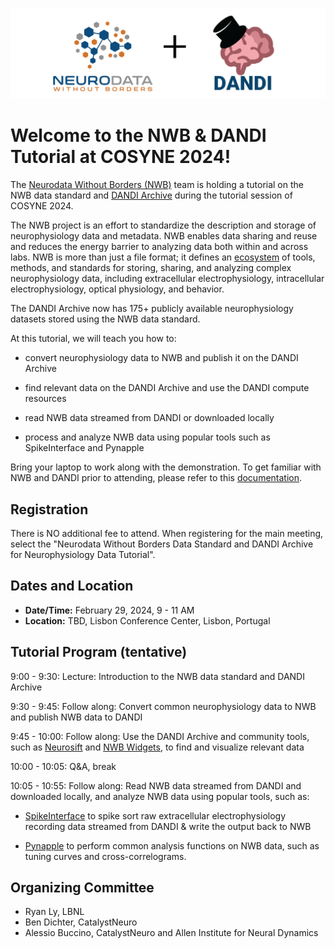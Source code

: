 <p float="left">
  <img src="../HCK10_2021_Remote/nwb+dandi_logo.png" width="600" />
</p>

# Welcome to the NWB & DANDI Tutorial at COSYNE 2024!

The [Neurodata Without Borders (NWB)](https://www.nwb.org/) team is holding a tutorial on the NWB data standard and [DANDI Archive](https://www.dandiarchive.org/) during the tutorial session of COSYNE 2024.

The NWB project is an effort to standardize the description and storage of neurophysiology data and metadata. NWB enables data sharing and reuse and reduces the energy barrier to analyzing data both within and across labs. NWB is more than just a file format; it defines an [ecosystem](https://nwb-overview.readthedocs.io/en/latest/tools/tools_home.html) of tools, methods, and standards for storing, sharing, and analyzing complex neurophysiology data, including extracellular electrophysiology, intracellular electrophysiology, optical physiology, and behavior.

The DANDI Archive now has 175+ publicly available neurophysiology datasets stored using the NWB data standard.

At this tutorial, we will teach you how to:

- convert neurophysiology data to NWB and publish it on the DANDI Archive

- find relevant data on the DANDI Archive and use the DANDI compute resources

- read NWB data streamed from DANDI or downloaded locally

- process and analyze NWB data using popular tools such as SpikeInterface and Pynapple

Bring your laptop to work along with the demonstration. To get familiar with NWB and DANDI prior to attending, please refer to this [documentation](https://nwb-overview.readthedocs.io/en/latest/index.html).



## Registration

There is NO additional fee to attend. When registering for the main meeting, select the "Neurodata Without Borders Data Standard and DANDI Archive for Neurophysiology Data Tutorial".



## Dates and Location

* **Date/Time:** February 29, 2024, 9 - 11 AM
* **Location:** TBD, Lisbon Conference Center, Lisbon, Portugal



## Tutorial Program (tentative)

9:00 - 9:30: Lecture: Introduction to the NWB data standard and DANDI Archive

9:30 - 9:45: Follow along: Convert common neurophysiology data to NWB and publish NWB data to DANDI

9:45 - 10:00: Follow along: Use the DANDI Archive and community tools, such as [Neurosift](https://github.com/flatironinstitute/neurosift) and [NWB Widgets](https://nwb-widgets.readthedocs.io/en/latest/), to find and visualize relevant data

10:00 - 10:05: Q&A, break

10:05 - 10:55: Follow along: Read NWB data streamed from DANDI and downloaded locally, and analyze NWB data using popular tools, such as:

- [SpikeInterface](https://github.com/SpikeInterface/spikeinterface#spikeinterface-a-unified-framework-for-spike-sorting) to spike sort raw extracellular electrophysiology recording data streamed from DANDI & write the output back to NWB

- [Pynapple](https://pynapple-org.github.io/pynapple/) to perform common analysis functions on NWB data, such as tuning curves and cross-correlograms.

<!-- ## Survey

If you attended the tutorial, please fill out this [2-minute survey](https://bit.ly/nwb-cosyne-survey) to give us feedback on what your data needs are and how did this tutorial go for you. Thank you. -->


## Organizing Committee

* Ryan Ly, LBNL
* Ben Dichter, CatalystNeuro
* Alessio Buccino, CatalystNeuro and Allen Institute for Neural Dynamics
<!-- * Stephanie Albin, Kavli Foundation -->


<!-- ### Additional Organizational Support

- The Kavli Foundation -->
